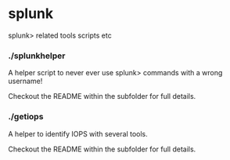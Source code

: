 # splunk
splunk> related tools scripts etc

### ./splunkhelper

A helper script to never ever use splunk> commands with a wrong username!

Checkout the README within the subfolder for full details.

### ./getiops

A helper to identify IOPS with several tools.

Checkout the README within the subfolder for full details.
